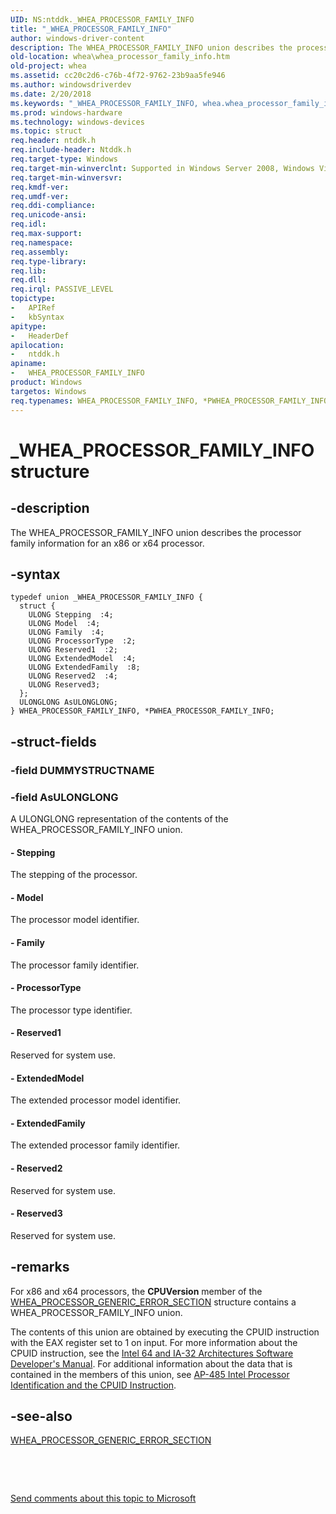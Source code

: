 ```yaml
---
UID: NS:ntddk._WHEA_PROCESSOR_FAMILY_INFO
title: "_WHEA_PROCESSOR_FAMILY_INFO"
author: windows-driver-content
description: The WHEA_PROCESSOR_FAMILY_INFO union describes the processor family information for an x86 or x64 processor.
old-location: whea\whea_processor_family_info.htm
old-project: whea
ms.assetid: cc20c2d6-c76b-4f72-9762-23b9aa5fe946
ms.author: windowsdriverdev
ms.date: 2/20/2018
ms.keywords: "_WHEA_PROCESSOR_FAMILY_INFO, whea.whea_processor_family_info, WHEA_PROCESSOR_FAMILY_INFO union [WHEA Drivers and Applications], ntddk/WHEA_PROCESSOR_FAMILY_INFO, ntddk/PWHEA_PROCESSOR_FAMILY_INFO, PWHEA_PROCESSOR_FAMILY_INFO, WHEA_PROCESSOR_FAMILY_INFO, *PWHEA_PROCESSOR_FAMILY_INFO, whearef_f15c7bb5-aee5-4a59-9869-285828d92b5e.xml, PWHEA_PROCESSOR_FAMILY_INFO union pointer [WHEA Drivers and Applications]"
ms.prod: windows-hardware
ms.technology: windows-devices
ms.topic: struct
req.header: ntddk.h
req.include-header: Ntddk.h
req.target-type: Windows
req.target-min-winverclnt: Supported in Windows Server 2008, Windows Vista SP1, and later versions of Windows.
req.target-min-winversvr: 
req.kmdf-ver: 
req.umdf-ver: 
req.ddi-compliance: 
req.unicode-ansi: 
req.idl: 
req.max-support: 
req.namespace: 
req.assembly: 
req.type-library: 
req.lib: 
req.dll: 
req.irql: PASSIVE_LEVEL
topictype:
-	APIRef
-	kbSyntax
apitype:
-	HeaderDef
apilocation:
-	ntddk.h
apiname:
-	WHEA_PROCESSOR_FAMILY_INFO
product: Windows
targetos: Windows
req.typenames: WHEA_PROCESSOR_FAMILY_INFO, *PWHEA_PROCESSOR_FAMILY_INFO
---
```


# _WHEA_PROCESSOR_FAMILY_INFO structure


## -description


The WHEA_PROCESSOR_FAMILY_INFO union describes the processor family information for an x86 or x64 processor.


## -syntax


````
typedef union _WHEA_PROCESSOR_FAMILY_INFO {
  struct {
    ULONG Stepping  :4;
    ULONG Model  :4;
    ULONG Family  :4;
    ULONG ProcessorType  :2;
    ULONG Reserved1  :2;
    ULONG ExtendedModel  :4;
    ULONG ExtendedFamily  :8;
    ULONG Reserved2  :4;
    ULONG Reserved3;
  };
  ULONGLONG AsULONGLONG;
} WHEA_PROCESSOR_FAMILY_INFO, *PWHEA_PROCESSOR_FAMILY_INFO;
````


## -struct-fields




### -field DUMMYSTRUCTNAME

 


### -field AsULONGLONG

A ULONGLONG representation of the contents of the WHEA_PROCESSOR_FAMILY_INFO union.


#### - Stepping

The stepping of the processor.


#### - Model

The processor model identifier.


#### - Family

The processor family identifier.


#### - ProcessorType

The processor type identifier.


#### - Reserved1

Reserved for system use.


#### - ExtendedModel

The extended processor model identifier.


#### - ExtendedFamily

The extended processor family identifier.


#### - Reserved2

Reserved for system use.


#### - Reserved3

Reserved for system use.


## -remarks



For x86 and x64 processors, the <b>CPUVersion</b> member of the <a href="..\ntddk\ns-ntddk-_whea_processor_generic_error_section.md">WHEA_PROCESSOR_GENERIC_ERROR_SECTION</a> structure contains a WHEA_PROCESSOR_FAMILY_INFO union.

The contents of this union are obtained by executing the CPUID instruction with the EAX register set to 1 on input. For more information about the CPUID instruction, see the <a href="http://go.microsoft.com/fwlink/p/?linkid=78804">Intel 64 and IA-32 Architectures Software Developer's Manual</a>. For additional information about the data that is contained in the members of this union, see <a href="http://go.microsoft.com/fwlink/p/?linkid=80097">AP-485 Intel Processor Identification and the CPUID Instruction</a>.




## -see-also

<a href="..\ntddk\ns-ntddk-_whea_processor_generic_error_section.md">WHEA_PROCESSOR_GENERIC_ERROR_SECTION</a>



 

 

<a href="mailto:wsddocfb@microsoft.com?subject=Documentation%20feedback [whea\whea]:%20WHEA_PROCESSOR_FAMILY_INFO union%20 RELEASE:%20(2/20/2018)&amp;body=%0A%0APRIVACY STATEMENT%0A%0AWe use your feedback to improve the documentation. We don't use your email address for any other purpose, and we'll remove your email address from our system after the issue that you're reporting is fixed. While we're working to fix this issue, we might send you an email message to ask for more info. Later, we might also send you an email message to let you know that we've addressed your feedback.%0A%0AFor more info about Microsoft's privacy policy, see http://privacy.microsoft.com/en-us/default.aspx." title="Send comments about this topic to Microsoft">Send comments about this topic to Microsoft</a>

